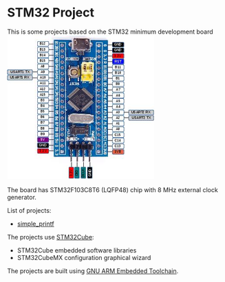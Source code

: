 # STM32 Project
This is some projects based on the STM32 minimum development board
![some](/Doc/stm32_board_pinout.jpg?raw=true)

The board has STM32F103C8T6 (LQFP48) chip with 8 MHz external clock generator.

List of projects:
* [simple_printf](/simple_printf) 

The projects use [STM32Cube](http://www.st.com/content/st_com/en/products/ecosystems/stm32-open-development-environment/stm32cube.html?querycriteria=productId=SC2004):
* STM32Cube embedded software libraries
* STM32CubeMX configuration graphical wizard

The projects are built using [GNU ARM Embedded Toolchain](https://launchpad.net/gcc-arm-embedded).
